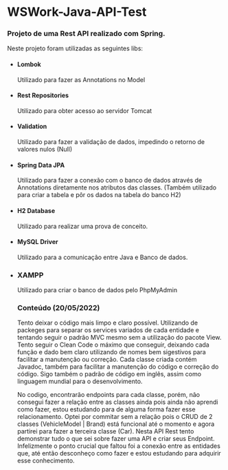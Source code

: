 # WSWork-Java-API-Test
### Projeto de uma Rest API realizado com Spring.

Neste projeto foram utilizadas as seguintes libs:
- #### Lombok
  Utilizado para fazer as Annotations no Model
- #### Rest Repositories
  Utilizado para obter acesso ao servidor Tomcat
- #### Validation
   Utilizado para fazer a validação de dados, impedindo o retorno de valores nulos (Null)
- #### Spring Data JPA
  Utilizado para fazer a conexão com o banco de dados através de Annotations diretamente nos atributos das classes. 
  (Também utilizado para criar a tabela e pôr os dados na tabela do banco H2)
- #### H2 Database
  Utilizado para realizar uma prova de conceito.
- #### MySQL Driver
  Utilizado para a comunicação entre Java e Banco de dados.
- ### XAMPP 
  Utilizado para criar o banco de dados pelo PhpMyAdmin
  
  
  ### Conteúdo (20/05/2022)
  Tento deixar o código mais limpo e claro possível. Utilizando de packeges para separar os services variados de cada entidade e tentando seguir o padrão MVC mesmo
  sem a utilização do pacote View.
  Tento seguir o Clean Code o máximo que conseguir, deixando cada função e dado bem claro utilizando de nomes bem sigestivos para facilitar
  a manutenção ou correção. Cada classe criada contém Javadoc, também para facilitar a manutenção do código e correção do código.
  Sigo também o padrão de código em inglês, assim como linguagem mundial para o desenvolvimento.
  
  No codigo, encontrarão endpoints para cada classe, porém, não consegui fazer a relação entre as classes ainda pois ainda não aprendi como fazer, estou estudando
  para de alguma forma fazer esse relacionamento. Optei por commitar sem a relação pois o CRUD de 2 classes (VehicleModel | Brand) está funcional até o momento e 
  agora partirei para fazer a terceira classe (Car).
  Nesta API Rest tento demonstrar tudo o que sei sobre fazer uma API e criar seus Endpoint. Infelizmente o ponto crucial que faltou foi a conexão entre as entidades
  que, até então desconheço como fazer e estou estudando para adquirir esse conhecimento.
